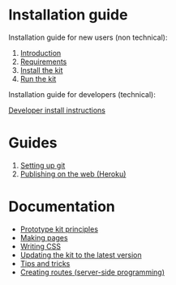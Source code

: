 # Installation guide

Installation guide for new users (non technical):

1. [Introduction](install/introduction.md)
2. [Requirements](install/requirements.md)
3. [Install the kit](install/install-the-kit.md)
4. [Run the kit](install/run-the-kit.md)

Installation guide for developers (technical):

[Developer install instructions](developer-install-instructions.md)

# Guides

1. [Setting up git](guides/setting-up-git.md)
1. [Publishing on the web (Heroku)](guides/publishing-on-heroku.md)

# Documentation

- [Prototype kit principles](principles.md)
- [Making pages](making-pages.md)
- [Writing CSS](writing-css.md)
- [Updating the kit to the latest version](updating-the-kit.md)
- [Tips and tricks](tips-and-tricks.md)
- [Creating routes (server-side programming)](creating-routes.md)

